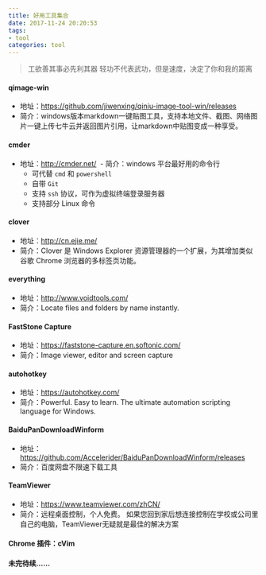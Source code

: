 ```yaml
---
title: 好用工具集合
date: 2017-11-24 20:20:53
tags: 
- tool
categories: tool
---
```


> 工欲善其事必先利其器
> 轻功不代表武功，但是速度，决定了你和我的距离
<!--more-->

#### qimage-win
  - 地址：https://github.com/jiwenxing/qiniu-image-tool-win/releases
  - 简介：windows版本markdown一键贴图工具，支持本地文件、截图、网络图片一键上传七牛云并返回图片引用，让markdown中贴图变成一种享受。

#### cmder
  - 地址：http://cmder.net/
  - 简介：windows 平台最好用的命令行
    + 可代替 `cmd` 和 `powershell`
    + 自带 `Git`
    + 支持 `ssh` 协议，可作为虚拟终端登录服务器
    + 支持部分 Linux 命令

#### clover
  - 地址：http://cn.ejie.me/
  - 简介：Clover 是 Windows Explorer 资源管理器的一个扩展，为其增加类似谷歌 Chrome 浏览器的多标签页功能。

#### everything
  - 地址：http://www.voidtools.com/
  - 简介：Locate files and folders by name instantly.

#### FastStone Capture
  - 地址：https://faststone-capture.en.softonic.com/
  - 简介：Image viewer, editor and screen capture

#### autohotkey
  - 地址：https://autohotkey.com/
  - 简介：Powerful. Easy to learn. The ultimate automation scripting language for Windows.

#### BaiduPanDownloadWinform
  - 地址：https://github.com/Accelerider/BaiduPanDownloadWinform/releases
  - 简介：百度网盘不限速下载工具

#### TeamViewer
  - 地址：https://www.teamviewer.com/zhCN/
  - 简介：远程桌面控制，个人免费。 如果您回到家后想连接控制在学校或公司里自己的电脑，TeamViewer无疑就是最佳的解决方案
  

#### Chrome 插件：cVim

#### 未完待续……
